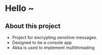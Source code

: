# Hello ~
## About this project
* Project for encrypting sensitive messages.
* Designed to be a console app
* Akka is used to implement multithreading